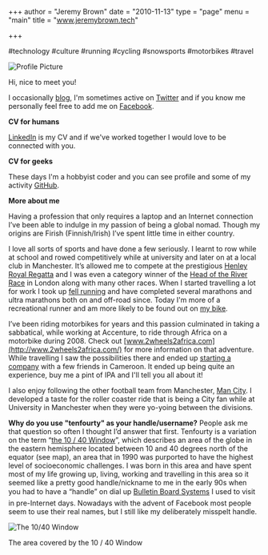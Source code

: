 +++
author = "Jeremy Brown"
date = "2010-11-13"
type = "page"
menu = "main"
title = "www.jeremybrown.tech"

+++

#technology #culture #running #cycling #snowsports #motorbikes #travel

![Profile Picture](/ProfilePicture.jpg)

Hi, nice to meet you!

I occasionally [blog](https://world.hey.com/jeremybrown), I'm sometimes active on [Twitter](https://twitter.com/tenfourty) and if you know me personally feel free to add me on [Facebook](https://facebook.com/tenfourty).

**CV for humans**

[LinkedIn](https://www.linkedin.com/in/tenfourty) is my CV and if we've worked together I would love to be connected with you.

**CV for geeks**

These days I'm a hobbyist coder and you can see profile and some of my activity [GitHub](https://github.com/tenfourty).

**More about me**

Having a profession that only requires a laptop and an Internet connection I’ve been able to indulge in my passion of being a global nomad. Though my origins are Firish (Finnish/Irish) I’ve spent little time in either country.

I love all sorts of sports and have done a few seriously. I learnt to row while at school and rowed competitively while at university and later on at a local club in Manchester. It’s allowed me to compete at the prestigious [Henley Royal Regatta](http://www.hrr.co.uk) and I was even a category winner of the [Head of the River Race](http://en.wikipedia.org/wiki/Head_of_the_River_Race) in London along with many other races. When I started travelling a lot for work I took up [fell running](http://en.wikipedia.org/wiki/Fell_running) and have completed several marathons and ultra marathons both on and off-road since. Today I'm more of a recreational runner and am more likely to be found out on [my bike](https://world.hey.com/jeremybrown/2000-km-with-the-cannondale-slate-ad5cbe01).

I’ve been riding motorbikes for years and this passion culminated in taking a sabbatical, while working at Accenture, to ride through Africa on a motorbike during 2008. Check out [www.2wheels2africa.com](http://www.2wheels2africa.com/) for more information on that adventure. While travelling I saw the possibilities there and ended up [starting a company](http://limbelabssolutions.com/) with a few friends in Cameroon. It ended up being quite an experience, buy me a pint of IPA and I'll tell you all about it!

I also enjoy following the other football team from Manchester, [Man City](http://www.mcfc.co.uk/). I developed a taste for the roller coaster ride that is being a City fan while at University in Manchester when they were yo-yoing between the divisions.

**Why do you use "tenfourty" as your handle/username?** People ask me that question so often I thought I’d answer that first. Tenfourty is a variation on the term “[the 10 / 40 Window](http://en.wikipedia.org/wiki/10/40_Window")”, which describes an area of the globe in the eastern hemisphere located between 10 and 40 degrees north of the equator (see map), an area that in 1990 was purported to have the highest level of socioeconomic challenges. I was born in this area and have spent most of my life growing up, living, working and travelling in this area so it seemed like a pretty good handle/nickname to me in the early 90s when you had to have a “handle” on dial up [Bulletin Board Systems](http://en.wikipedia.org/wiki/Bulletin_board_system) I used to visit in pre-Internet days. Nowadays with the advent of Facebook most people seem to use their real names, but I still like my deliberately misspelt handle.

![The 10/40 Window](/uploads/40_Window_world_map.png)

The area covered by the 10 / 40 Window

